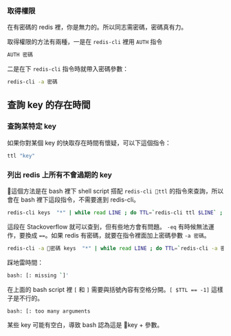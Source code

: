 ### 取得權限

在有密碼的 redis 裡，你是無力的。所以同志需密碼，密碼真有力。

取得權限的方法有兩種，一是在 `redis-cli` 裡用 `AUTH` 指令

```bash
AUTH 密碼
```

二是在下 `redis-cli` 指令時就帶入密碼參數：

```bash
redis-cli -a 密碼
```

## 查詢 key 的存在時間

### 查詢某特定 key

如果你對某個 key 的快取存在時間有懷疑，可以下這個指令：

```bash
ttl "key"
```

### 列出 redis 上所有不會過期的 key

這個方法是在 bash 裡下 shell script 搭配 `redis-cli ttl` 的指令來查詢，所以會在 bash 裡下這段指令，不需要進到 redis-cli。

```bash
redis-cli keys  "*" | while read LINE ; do TTL=`redis-cli ttl $LINE` ; if [ $TTL -eq -1 ]; then echo "$LINE $TTL"; fi; done;
```

這段在 Stackoverflow 就可以查到，但有些地方會有問題。 `-eq` 有時候無法運作，要換成 `==`。如果 redis 有密碼，就要在指令裡面加上密碼參數 `-a 密碼`。

```bash
redis-cli -a 密碼 keys  "*" | while read LINE ; do TTL=`redis-cli -a 密碼 ttl $LINE` ; if [ $TTL == -1 ]; then echo "$LINE $TTL"; fi; done;
```

踩地雷時間：

```bash
bash: [: missing `]'
```

在上面的 bash script 裡 `[` 和 `]` 需要與括號內容有空格分開。`[ $TTL == -1]` 這樣子是不行的。

```bash
bash: [: too many arguments
```

某些 key 可能有空白，導致 bash 認為這是 key + 參數。

